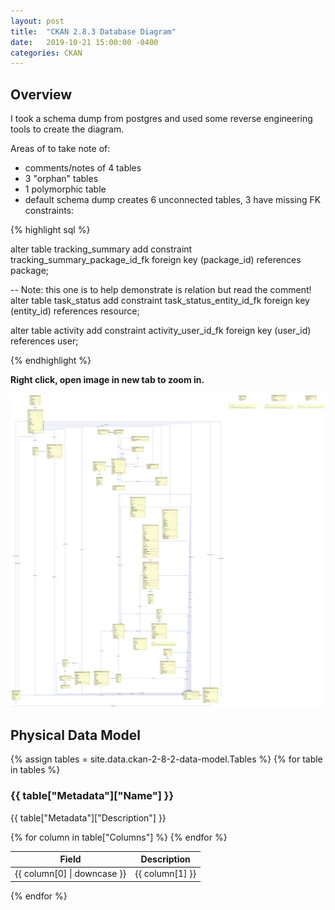 ```yaml
---
layout: post
title:  "CKAN 2.8.3 Database Diagram"
date:   2019-10-21 15:00:00 -0400
categories: CKAN
---
```


## Overview

I took a schema dump from postgres and used some reverse engineering tools to create the diagram. 

Areas of to take note of:

* comments/notes of 4 tables
* 3 "orphan" tables
* 1 polymorphic table
* default schema dump creates 6 unconnected tables, 3 have missing FK constraints:

{% highlight sql %}

alter table tracking_summary
   add constraint tracking_summary_package_id_fk
      foreign key (package_id) references package;

-- Note: this one is to help demonstrate is relation but read the comment!
alter table task_status
   add constraint task_status_entity_id_fk
      foreign key (entity_id) references resource;

alter table activity
   add constraint activity_user_id_fk
      foreign key (user_id) references user;
      
{% endhighlight %}

**Right click, open image in new tab to zoom in.**

<img alt="ckan 2.8.3 DDL physical diagram" src="/assets/img/ckan-2.8.3-ddl-diagram-2019-10-21.png" />

## Physical Data Model

{% assign tables = site.data.ckan-2-8-2-data-model.Tables %}
{% for table in tables %}

   <h3 id='{{ table["Metadata"]["Name"] }}'>{{ table["Metadata"]["Name"] }}</h3>
   <p>{{ table["Metadata"]["Description"] }}</p>

   <table>
     <thead>
       <tr>
         <th>Field</th>
         <th>Description</th>
       </tr>
     </thead>
     <tbody>
       {% for column in table["Columns"] %}
         <tr>
           <td>{{ column[0] | downcase }}</td>
           <td>{{ column[1] }}</td>
         </tr>
       {% endfor %}
     </tbody>
   </table>

{% endfor %}
